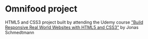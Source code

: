 # Omnifood project

HTML5 and CSS3 project built by attending the Udemy course ["Build Responsive Real World Websites with HTML5 and CSS3"](https://www.udemy.com/course/design-and-develop-a-killer-website-with-html5-and-css3/) by Jonas Schmedtmann